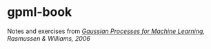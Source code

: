 # gpml-book
Notes and exercises from *[Gaussian Processes for Machine Learning](https://gaussianprocess.org/gpml/), Rasmussen &amp; Williams, 2006*
